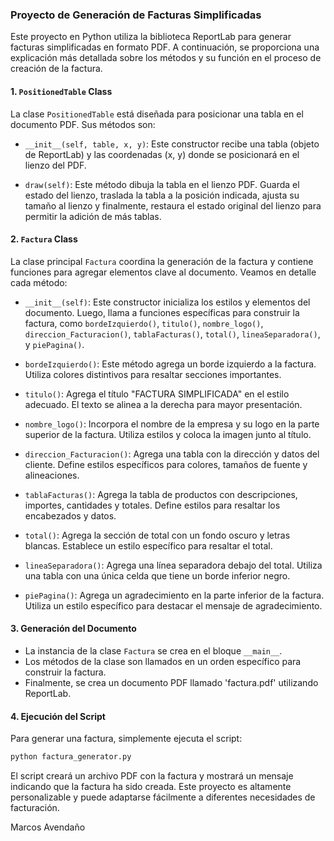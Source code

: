 ### Proyecto de Generación de Facturas Simplificadas

Este proyecto en Python utiliza la biblioteca ReportLab para generar facturas simplificadas en formato PDF. A continuación, se proporciona una explicación más detallada sobre los métodos y su función en el proceso de creación de la factura.

#### 1. `PositionedTable` Class

La clase `PositionedTable` está diseñada para posicionar una tabla en el documento PDF. Sus métodos son:

- `__init__(self, table, x, y)`: Este constructor recibe una tabla (objeto de ReportLab) y las coordenadas (x, y) donde se posicionará en el lienzo del PDF.

- `draw(self)`: Este método dibuja la tabla en el lienzo PDF. Guarda el estado del lienzo, traslada la tabla a la posición indicada, ajusta su tamaño al lienzo y finalmente, restaura el estado original del lienzo para permitir la adición de más tablas.

#### 2. `Factura` Class

La clase principal `Factura` coordina la generación de la factura y contiene funciones para agregar elementos clave al documento. Veamos en detalle cada método:

- `__init__(self)`: Este constructor inicializa los estilos y elementos del documento. Luego, llama a funciones específicas para construir la factura, como `bordeIzquierdo()`, `titulo()`, `nombre_logo()`, `direccion_Facturacion()`, `tablaFacturas()`, `total()`, `lineaSeparadora()`, y `piePagina()`.

- `bordeIzquierdo()`: Este método agrega un borde izquierdo a la factura. Utiliza colores distintivos para resaltar secciones importantes.

- `titulo()`: Agrega el título "FACTURA SIMPLIFICADA" en el estilo adecuado. El texto se alinea a la derecha para mayor presentación.

- `nombre_logo()`: Incorpora el nombre de la empresa y su logo en la parte superior de la factura. Utiliza estilos y coloca la imagen junto al título.

- `direccion_Facturacion()`: Agrega una tabla con la dirección y datos del cliente. Define estilos específicos para colores, tamaños de fuente y alineaciones.

- `tablaFacturas()`: Agrega la tabla de productos con descripciones, importes, cantidades y totales. Define estilos para resaltar los encabezados y datos.

- `total()`: Agrega la sección de total con un fondo oscuro y letras blancas. Establece un estilo específico para resaltar el total.

- `lineaSeparadora()`: Agrega una línea separadora debajo del total. Utiliza una tabla con una única celda que tiene un borde inferior negro.

- `piePagina()`: Agrega un agradecimiento en la parte inferior de la factura. Utiliza un estilo específico para destacar el mensaje de agradecimiento.

#### 3. Generación del Documento

- La instancia de la clase `Factura` se crea en el bloque `__main__`.
- Los métodos de la clase son llamados en un orden específico para construir la factura.
- Finalmente, se crea un documento PDF llamado 'factura.pdf' utilizando ReportLab.

#### 4. Ejecución del Script

Para generar una factura, simplemente ejecuta el script:

```bash
python factura_generator.py
```

El script creará un archivo PDF con la factura y mostrará un mensaje indicando que la factura ha sido creada. Este proyecto es altamente personalizable y puede adaptarse fácilmente a diferentes necesidades de facturación.

Marcos Avendaño
